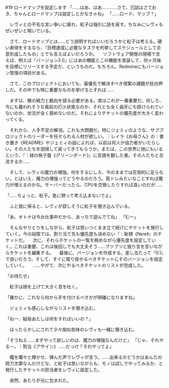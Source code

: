 #19 ロードマップを設定します
「……はあ、はあ…………さて、冗談はさておき、ちゃんとロードマップは設定しとかなきゃね」
「……ロード、マップ？」

　レヴィとの不毛な言い争いに疲れ、紅子は強引に話を戻す。ちなみにレヴィもぜいぜいと喘いでいる。

　さて、ロードマップとは……どう説明すればいいだろうかと紅子は考える。硬い表現をするなら、『目標達成に必要なタスクを列挙してスケジュールとして合意形成したもの』とでも言えばよいだろうか。
　ソフトウェア開発の現場で言えば、例えば『バージョン2.0』にはあの機能とこの機能を実装して、何ヶ月後を目標にリリースする予定だ、というものだ。もちろん、Redmineにもバージョン管理の項目がある。

　さて、このプロジェクトにおいても、最優先で解決すべき喫緊の課題が目白押しだ。その中でも特に重要なものを挙げるとすれば……

　まずは、敵の戦力と動向を探る必要がある。実はこれが一番重要だ。何しろ、今にも襲われそうな風前の灯火状態なのか、それとも全く歯牙にも掛けられていないのか、状況が全く掴めないのだ。それによりチケットの優先度が大きく変わってくる。

　それから、人手不足の解消。これも大問題だ。特にジェミィのような、サブプロジェクトのリーダーを任せられる人材が欲しい。｜レイラ《お母さん》の｜書き置き《README》やジェミィの話によれば、以前は何人か協力者がいたらしい。その人たちを説得して戻ってきてもらうか。または、この世界に他にもいるという、『｜緑の格子盤《グリーンボード》』に反旗を翻した者。その人たちと合流するか……

　そして、レヴィの魔力の増強。何をするにしろ、今のままでは圧倒的に足らない。とはいえ、魔力の増強ってどうやるのだろう。筋トレみたいなことすれば魔力が増えるのかな。サーバーだったら、CPUを交換したりすれば良いのだが……

「……ちょっと、紅子。急に黙って考え込まないでよ」

　ふと我に帰ると、レヴィが寂しそうに紅子を覗き込んでいる。

「あ、オトナは今お仕事中だから、あっちで遊んでてね」
「むー」

　そんなやりとりをしながら、紅子は思いつくまま立て続けにチケットを発行していく。今の段階では、割り当て先も優先度も決めない『｜新規《New》』のチケットだ。
　次に、それらチケットの一覧を眺めながら優先度を設定していく。これは重要、これは後回しでも大丈夫そう……ブツブツと独り言を言いながらチケットを編集する。
　最後に、バージョンを作成する。差し当たって『0.1』で良いだろう。そして、すぐに取り掛かるべきチケットにそのバージョンを設定していく。
　……やがて、次にやるべきチケットのリストが完成した。

「お待たせ」

　紅子は顔を上げて大きく息を吐く。

「確かに、これなら何から手を付けるべきかが明確になりますね」

　ジェミィも感心しながらリストを覗き込む。

「ねー、結局あたしは何をすればいいの？」

　ほったらかしにされて少々拗ね気味のレヴィも一緒に覗き込む。

「そうねえ……まずやって欲しいのは、魔力の増強なんだけど」
「じゃ、それやるー。｜割当《アサイン》……だっけ？それやってよ」

　瞳を爛々と輝かせ、弾んだ声でレヴィが言う。……出来るかどうかはあんたの努力次第なんだけどな、と紅子は思いながらも、モノは試しでやってみるか、と発行したチケットの担当者をレヴィに設定した。

　突然、あたりが光に包まれた。